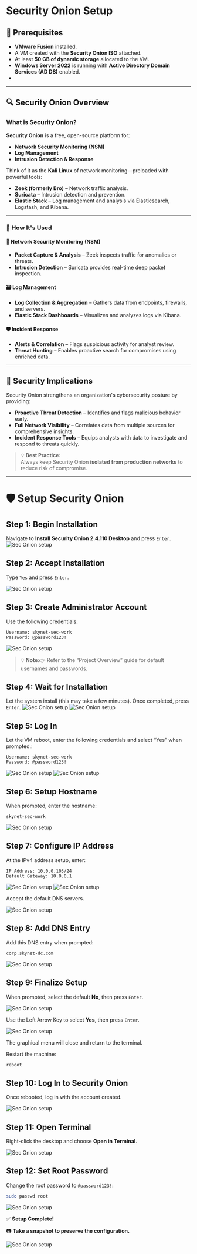 # Security Onion Setup

## 📝 Prerequisites

- **VMware Fusion** installed.
- A VM created with the **Security Onion ISO** attached.
- At least **50 GB of dynamic storage** allocated to the VM.
- **Windows Server 2022** is running with **Active Directory Domain Services (AD DS)** enabled.
- 
---

## 🔍 Security Onion Overview

### What is Security Onion?

**Security Onion** is a free, open-source platform for:
- **Network Security Monitoring (NSM)**
- **Log Management**
- **Intrusion Detection & Response**

Think of it as the **Kali Linux** of network monitoring—preloaded with powerful tools:

- **Zeek (formerly Bro)** – Network traffic analysis.
- **Suricata** – Intrusion detection and prevention.
- **Elastic Stack** – Log management and analysis via Elasticsearch, Logstash, and Kibana.

---

### 🔧 How It's Used

#### 📡 Network Security Monitoring (NSM)
- **Packet Capture & Analysis** – Zeek inspects traffic for anomalies or threats.
- **Intrusion Detection** – Suricata provides real-time deep packet inspection.

#### 🗃️ Log Management
- **Log Collection & Aggregation** – Gathers data from endpoints, firewalls, and servers.
- **Elastic Stack Dashboards** – Visualizes and analyzes logs via Kibana.

#### 🛡️ Incident Response
- **Alerts & Correlation** – Flags suspicious activity for analyst review.
- **Threat Hunting** – Enables proactive search for compromises using enriched data.

---

## 🔐 Security Implications

Security Onion strengthens an organization's cybersecurity posture by providing:

- **Proactive Threat Detection** – Identifies and flags malicious behavior early.
- **Full Network Visibility** – Correlates data from multiple sources for comprehensive insights.
- **Incident Response Tools** – Equips analysts with data to investigate and respond to threats quickly.

> 💡 **Best Practice:**  
> Always keep Security Onion **isolated from production networks** to reduce risk of compromise.

---

# 🛡️ Setup Security Onion

## Step 1: Begin Installation

Navigate to **Install Security Onion 2.4.110 Desktop** and press `Enter`.
![Sec Onion setup](imgs/seconion.png)

## Step 2: Accept Installation

Type `Yes` and press `Enter`.

![Sec Onion setup](imgs/seconion1.png)

## Step 3: Create Administrator Account

Use the following credentials:

```
Username: skynet-sec-work
Password: @password123!
```
![Sec Onion setup](imgs/seconion2.png)

> 💡 **Note**:👉 Refer to the “Project Overview” guide for default usernames and passwords.

## Step 4: Wait for Installation

Let the system install (this may take a few minutes). Once completed, press `Enter`.
![Sec Onion setup](imgs/seconion3.png)
![Sec Onion setup](imgs/seconion4.png)
## Step 5: Log In

Let the VM reboot, enter the following credentials and select “Yes” when prompted.:

```
Username: skynet-sec-work
Password: @password123!
```
![Sec Onion setup](imgs/seconion5.png)
![Sec Onion setup](imgs/seconion6.png)

## Step 6: Setup Hostname

When prompted, enter the hostname:

```
skynet-sec-work
```
![Sec Onion setup](imgs/seconion7.png)

## Step 7: Configure IP Address

At the IPv4 address setup, enter:

```
IP Address: 10.0.0.103/24
Default Gateway: 10.0.0.1
```
![Sec Onion setup](imgs/seconion8.png)
![Sec Onion setup](imgs/seconion9.png)

Accept the default DNS servers.

![Sec Onion setup](imgs/seconion10.png)

## Step 8: Add DNS Entry

Add this DNS entry when prompted:

```
corp.skynet-dc.com
```
![Sec Onion setup](imgs/seconion11.png)

## Step 9: Finalize Setup

When prompted, select the default **No**, then press `Enter`.

![Sec Onion setup](imgs/seconion12.png)

Use the Left Arrow Key to select **Yes**, then press `Enter`.

![Sec Onion setup](imgs/seconion13.png)

The graphical menu will close and return to the terminal.

Restart the machine:

```bash
reboot
```

## Step 10: Log In to Security Onion

Once rebooted, log in with the account created.

![Sec Onion setup](imgs/seconion14.png)

## Step 11: Open Terminal

Right-click the desktop and choose **Open in Terminal**.

![Sec Onion setup](imgs/seconion15.png)

## Step 12: Set Root Password

Change the root password to `@password123!`:

```bash
sudo passwd root
```
![Sec Onion setup](imgs/seconion16.png)

✅ **Setup Complete!**


📷 **Take a snapshot to preserve the configuration.**

![Sec Onion setup](imgs/seconion17.png)



